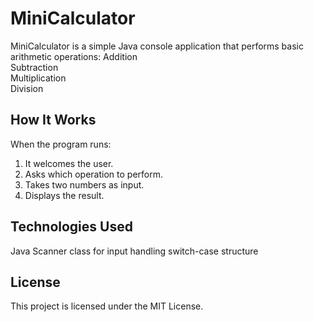 # MiniCalculator
MiniCalculator is a simple Java console application that performs basic arithmetic operations:
Addition  
Subtraction  
Multiplication  
Division  
## How It Works
When the program runs:
1. It welcomes the user.
2. Asks which operation to perform.
3. Takes two numbers as input.
4. Displays the result.
## Technologies Used
Java
Scanner class for input handling
switch-case structure
## License
This project is licensed under the MIT License.


